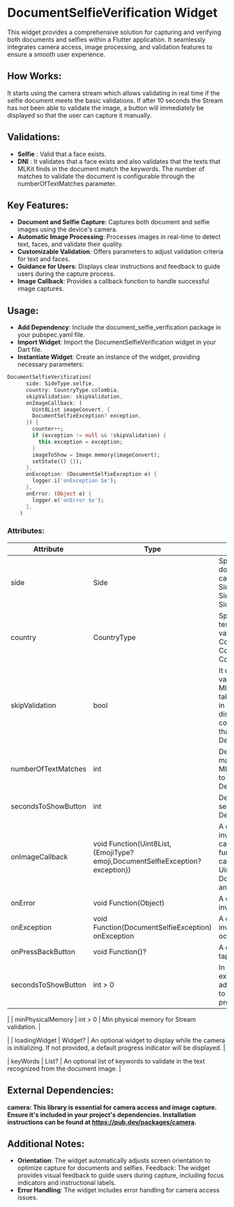 # DocumentSelfieVerification Widget

This widget provides a comprehensive solution for capturing and verifying both documents and selfies within a Flutter application. It seamlessly integrates camera access, image processing, and validation features to ensure a smooth user experience.

## How Works:

It starts using the camera stream which allows validating in real time if the selfie document meets the basic validations.
If after 10 seconds the Stream has not been able to validate the image, a button will immediately be displayed so that the user can capture it manually.

## Validations:

- **Selfie** : Valid that a face exists.
- **DNI** : It validates that a face exists and also validates that the texts that MLKit finds in the document match the keywords. The number of matches to validate the document is configurable through the numberOfTextMatches parameter.

## Key Features:

- **Document and Selfie Capture**: Captures both document and selfie images using the device's camera.
- **Automatic Image Processing**: Processes images in real-time to detect text, faces, and validate their quality.
- **Customizable Validation**: Offers parameters to adjust validation criteria for text and faces.
- **Guidance for Users**: Displays clear instructions and feedback to guide users during the capture process.
- **Image Callback**: Provides a callback function to handle successful image captures.

## Usage:

- **Add Dependency**: Include the document_selfie_verification package in your pubspec.yaml file.
- **Import Widget**: Import the DocumentSelfieVerification widget in your Dart file.
- **Instantiate Widget**: Create an instance of the widget, providing necessary parameters:

<?code-excerpt "main.dart (DocumentSelfieVerification)"?>

```dart
DocumentSelfieVerification(
      side: SideType.selfie,
      country: CountryType.colombia,
      skipValidation: skipValidation,
      onImageCallback: (
        Uint8List imageConvert, {
        DocumentSelfieException? exception,
      }) {
        counter++;
        if (exception != null && !skipValidation) {
          this.exception = exception;
        }
        imageToShow = Image.memory(imageConvert);
        setState(() {});
      },
      onException: (DocumentSelfieException e) {
        logger.i('onException $e');
      },
      onError: (Object e) {
        logger.e('onError $e');
      },
    )
```

### Attributes:

| Attribute               | Type                                                                            | Description                                                                                                                                                                                                                   |
| ----------------------- | ------------------------------------------------------------------------------- | ----------------------------------------------------------------------------------------------------------------------------------------------------------------------------------------------------------------------------- |
| side                    | Side                                                                            | Specifies the side of the document or selfie to be captured. Possible values:<br>Side.selfie,<br>Side.frontSide,<br>Side.backSide.                                                                                            |
| country                 | CountryType                                                                     | Specifies the country for text validation. Possible values: <br>CountryType.colombia,<br>CountryType.peru,<br>CountryType.chile.                                                                                              |
| skipValidation          | bool                                                                            | It determines whether to validate the image with MlKit and also does not take into account the time in which the button is displayed and only allows consumption on demand, that is, through the button. Default value: false |
| numberOfTextMatches     | int                                                                             | Determines how many matches it finds between MLKit texts and keywords to validate an image. Default value : 2                                                                                                                 |
| secondsToShowButton     | int                                                                             | Determines how many seconds to show button. Default value : 10.                                                                                                                                                               |
| onImageCallback         | void Function(Uint8List, {EmojiType? emoji,DocumentSelfieException? exception}) | A callback function that is invoked when image capture occurs. The function receives the captured image data as a Uint8List, exception as DocumentSelfieException? and emoji EmojiType?                                       |
| onError                 | void Function(Object)                                                           | A callback function that is invoked when error occurs                                                                                                                                                                         |
| onException             | void Function(DocumentSelfieException) onException                              | A callback function that is invoked when exception occurs                                                                                                                                                                     |
| onPressBackButton       | void Function()?                                                                | A callback function when tap ui back button                                                                                                                                                                                   |
| secondsToShowButton | int > 0                                                                         | In order to improve the experience, a delay is added that allows the time to initialize image processing to be delayed.                                                                                                       |

|
| minPhysicalMemory | int > 0                                                                         | Min physical memory for Stream validation.                                                                                                       |

|
| loadingWidget | Widget? | An optional widget to display while the camera is initializing. If not provided, a default progress indicator will be displayed. |

| keyWords | List<String>? | An optional list of keywords to validate in the text recognized from the document image. |

## External Dependencies:

**camera: This library is essential for camera access and image capture. Ensure it's included in your project's dependencies. Installation instructions can be found at https://pub.dev/packages/camera.**

## Additional Notes:

- **Orientation**: The widget automatically adjusts screen orientation to optimize capture for documents and selfies.
  Feedback: The widget provides visual feedback to guide users during capture, including focus indicators and instructional labels.
- **Error Handling**: The widget includes error handling for camera access issues.
